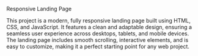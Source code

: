 Responsive Landing Page

This project is a modern, fully responsive landing page built using HTML, CSS, and JavaScript. It features a clean and adaptable design, ensuring a seamless user experience across desktops, tablets, and mobile devices. The landing page includes smooth scrolling, interactive elements, and is easy to customize, making it a perfect starting point for any web project.
